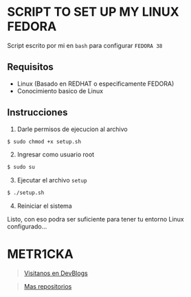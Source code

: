 # SCRIPT TO SET UP MY LINUX FEDORA

Script escrito por mi en `bash` para configurar `FEDORA 38`

## Requisitos

* Linux (Basado en REDHAT o especificamente FEDORA)
* Conocimiento basico de Linux

## Instrucciones

1. Darle permisos de ejecucion al archivo

~~~bash
$ sudo chmod +x setup.sh
~~~

2. Ingresar como usuario root

~~~bash
$ sudo su
~~~

3. Ejecutar el archivo `setup`

~~~bash
$ ./setup.sh
~~~

4. Reiniciar el sistema

Listo, con eso podra ser suficiente para tener tu entorno Linux configurado...

# **METR1CKA**

> [Visitanos en DevBlogs](https://metr1cka.github.io "Pagina web")

> [Mas repositorios](https://github.com/METR1CKA?tab=repositories "Mi perfil")
